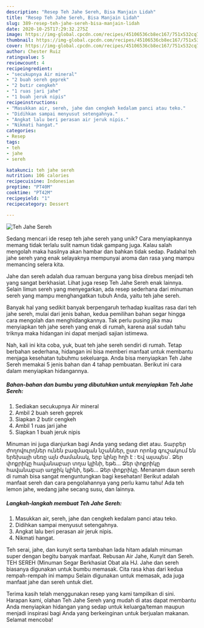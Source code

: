 ```yaml
---
description: "Resep Teh Jahe Sereh, Bisa Manjain Lidah"
title: "Resep Teh Jahe Sereh, Bisa Manjain Lidah"
slug: 389-resep-teh-jahe-sereh-bisa-manjain-lidah
date: 2020-10-25T17:29:32.275Z
image: https://img-global.cpcdn.com/recipes/45106536cb8ec167/751x532cq70/teh-jahe-sereh-foto-resep-utama.jpg
thumbnail: https://img-global.cpcdn.com/recipes/45106536cb8ec167/751x532cq70/teh-jahe-sereh-foto-resep-utama.jpg
cover: https://img-global.cpcdn.com/recipes/45106536cb8ec167/751x532cq70/teh-jahe-sereh-foto-resep-utama.jpg
author: Chester Ruiz
ratingvalue: 5
reviewcount: 4
recipeingredient:
- "secukupnya Air mineral"
- "2 buah sereh geprek"
- "2 butir cengkeh"
- "1 ruas jari jahe"
- "1 buah jeruk nipis"
recipeinstructions:
- "Masukkan air, sereh, jahe dan cengkeh kedalam panci atau teko."
- "Didihkan sampai menyusut setengahnya."
- "Angkat lalu beri perasan air jeruk nipis."
- "Nikmati hangat."
categories:
- Resep
tags:
- teh
- jahe
- sereh

katakunci: teh jahe sereh 
nutrition: 106 calories
recipecuisine: Indonesian
preptime: "PT40M"
cooktime: "PT42M"
recipeyield: "1"
recipecategory: Dessert

---
```



![Teh Jahe Sereh](https://img-global.cpcdn.com/recipes/45106536cb8ec167/751x532cq70/teh-jahe-sereh-foto-resep-utama.jpg)

Sedang mencari ide resep teh jahe sereh yang unik? Cara menyiapkannya memang tidak terlalu sulit namun tidak gampang juga. Kalau salah mengolah maka hasilnya akan hambar dan bahkan tidak sedap. Padahal teh jahe sereh yang enak selayaknya mempunyai aroma dan rasa yang mampu memancing selera kita.

Jahe dan sereh adalah dua ramuan berguna yang bisa direbus menjadi teh yang sangat berkhasiat. Lihat juga resep Teh Jahe Sereh enak lainnya. Selain limun sereh yang menyegarkan, ada resep sederhana dari minuman sereh yang mampu menghangatkan tubuh Anda, yaitu teh jahe sereh.

Banyak hal yang sedikit banyak berpengaruh terhadap kualitas rasa dari teh jahe sereh, mulai dari jenis bahan, kedua pemilihan bahan segar hingga cara mengolah dan menghidangkannya. Tak perlu pusing jika mau menyiapkan teh jahe sereh yang enak di rumah, karena asal sudah tahu triknya maka hidangan ini dapat menjadi sajian istimewa.


Nah, kali ini kita coba, yuk, buat teh jahe sereh sendiri di rumah. Tetap berbahan sederhana, hidangan ini bisa memberi manfaat untuk membantu menjaga kesehatan tubuhmu sekeluarga. Anda bisa menyiapkan Teh Jahe Sereh memakai 5 jenis bahan dan 4 tahap pembuatan. Berikut ini cara dalam menyiapkan hidangannya.

<!--inarticleads1-->

##### Bahan-bahan dan bumbu yang dibutuhkan untuk menyiapkan Teh Jahe Sereh:

1. Sediakan secukupnya Air mineral
1. Ambil 2 buah sereh geprek
1. Siapkan 2 butir cengkeh
1. Ambil 1 ruas jari jahe
1. Siapkan 1 buah jeruk nipis


Minuman ini juga dianjurkan bagi Anda yang sedang diet atau. Տարբեր ժողովուրդներ ունեն բազմազան նշաններ, ըստ որոնց գուշակում են երեխայի սեռը այն ժամանակ, երբ կինը հղի է : Եվ այսպես՝. Ձեր փոքրիկը հավանաբար տղա կլինի, եթե… Ձեր փոքրիկը հավանաբար աղջիկ կլինի, եթե… Ձեր փոքրիկը. Menanam daun sereh di rumah bisa sangat menguntungkan bagi kesehatan! Berikut adalah manfaat sereh dan cara pengolahannya yang perlu kamu tahu! Ada teh lemon jahe, wedang jahe secang susu, dan lainnya. 

<!--inarticleads2-->

##### Langkah-langkah membuat Teh Jahe Sereh:

1. Masukkan air, sereh, jahe dan cengkeh kedalam panci atau teko.
1. Didihkan sampai menyusut setengahnya.
1. Angkat lalu beri perasan air jeruk nipis.
1. Nikmati hangat.


Teh serai, jahe, dan kunyit serta tambahan lada hitam adalah minuman super dengan begitu banyak manfaat. Rebusan Air Jahe, Kunyit dan Sereh. TEH SEREH (Minuman Segar Berkhasiat Obat ala HJ. Jahe dan sereh biasanya digunakan untuk bumbu memasak. Cita rasa khas dari kedua rempah-rempah ini mampu Selain digunakan untuk memasak, ada juga manfaat jahe dan sereh untuk diet. 

Terima kasih telah menggunakan resep yang kami tampilkan di sini. Harapan kami, olahan Teh Jahe Sereh yang mudah di atas dapat membantu Anda menyiapkan hidangan yang sedap untuk keluarga/teman maupun menjadi inspirasi bagi Anda yang berkeinginan untuk berjualan makanan. Selamat mencoba!
